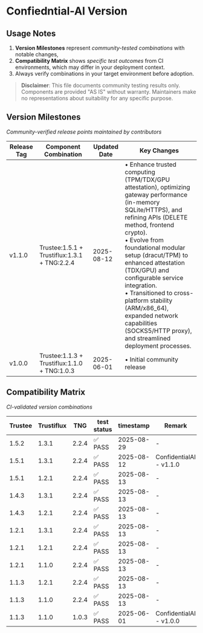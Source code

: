 # Confiedntial-AI Version

## Usage Notes

1. **Version Milestones** represent _community-tested combinations_ with notable changes,  
2. **Compatibility Matrix** shows _specific test outcomes_ from CI environments,  which may differ in your deployment context.
3. Always verify combinations in your target environment before adoption.

> **Disclaimer**: This file documents community testing results only.  
> Components are provided "AS IS" without warranty. Maintainers make  
> no representations about suitability for any specific purpose.

## Version Milestones

_Community-verified release points maintained by contributors_

| Release Tag | Component Combination | Updated Date | Key Changes |
|-------------|------------------------------|--------------|--------------------------------------|
| v1.1.0      | Trustee:1.5.1 + Trustiflux:1.3.1 + TNG:2.2.4  | 2025-08-12   | • Enhance trusted computing (TPM/TDX/GPU attestation), optimizing gateway performance (in-memory SQLite/HTTPS), and refining APIs (DELETE method, frontend crypto). <br>• Evolve from foundational modular setup (dracut/TPM) to enhanced attestation (TDX/GPU) and configurable service integration. <br>• Transitioned to cross-platform stability (ARM/x86_64), expanded network capabilities (SOCKS5/HTTP proxy), and streamlined deployment processes. |
| v1.0.0      | Trustee:1.1.3 + Trustiflux:1.1.0 + TNG:1.0.3  | 2025-06-01   | • Initial community release |

## Compatibility Matrix

_CI-validated version combinations_

| Trustee | Trustiflux | TNG | test status | timestamp | Remark |
|---------|------------|-----|-------------|-----------|--------|
| 1.5.2 | 1.3.1 | 2.2.4 | ✅ PASS | 2025-08-29 | - |
| 1.5.1 | 1.3.1 | 2.2.4 | ✅ PASS | 2025-08-12 | ConfidentialAI - v1.1.0 |
| 1.5.1 | 1.2.1 | 2.2.4 | ✅ PASS | 2025-08-13 | - |
| 1.4.3 | 1.3.1 | 2.2.4 | ✅ PASS | 2025-08-13 | - |
| 1.4.3 | 1.2.1 | 2.2.4 | ✅ PASS | 2025-08-13 | - |
| 1.2.1 | 1.3.1 | 2.2.4 | ✅ PASS | 2025-08-13 | - |
| 1.2.1 | 1.2.1 | 2.2.4 | ✅ PASS | 2025-08-13 | - |
| 1.2.1 | 1.1.0 | 2.2.4 | ✅ PASS | 2025-08-13 | - |
| 1.1.3 | 1.2.1 | 2.2.4 | ✅ PASS | 2025-08-13 | - |
| 1.1.3 | 1.1.0 | 2.2.4 | ✅ PASS | 2025-08-13 | - |
| 1.1.3 | 1.1.0 | 1.0.3 | ✅ PASS | 2025-06-01 | ConfidentialAI - v1.0.0 |